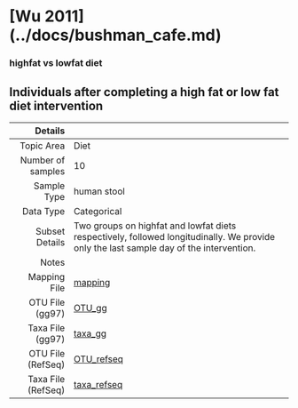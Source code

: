 # [Wu 2011] (../docs/bushman_cafe.md)

### highfat vs lowfat diet
## Individuals after completing a high fat or low fat diet intervention

| Details        |             |
| -------------: |-------------|
| Topic Area | Diet
| Number of samples | 10
| Sample Type | human stool
| Data Type | Categorical
| Subset Details | Two groups on highfat and lowfat diets respectively, followed longitudinally. We provide only the last sample day of the intervention.
| Notes | 
| Mapping File | [mapping]( ../datasets/bushman_cafe/mapping.txt)
| OTU File (gg97) | [OTU_gg]( ../datasets/bushman_cafe/gg/otutable.txt)
| Taxa File (gg97) | [taxa_gg]( ../datasets/bushman_cafe/gg/taxatable.txt)
| OTU File (RefSeq) | [OTU_refseq]( ../datasets/bushman_cafe/refseq/otutable.txt)
| Taxa File (RefSeq) | [taxa_refseq]( ../datasets/bushman_cafe/refseq/taxatable.txt)